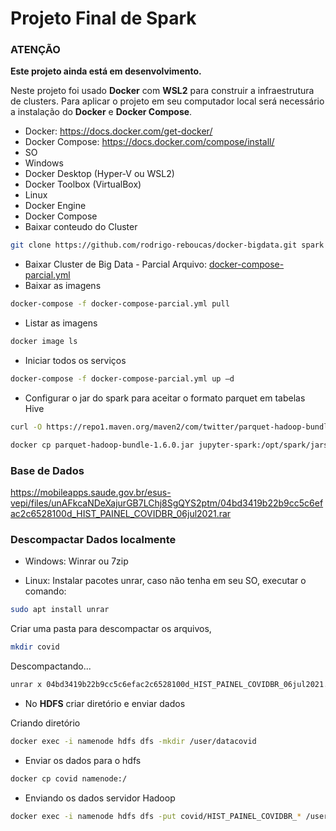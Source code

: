 # Projeto Final de Spark

### ATENÇÃO

<b>Este projeto ainda está em desenvolvimento.</b>

Neste projeto foi usado <b>Docker</b> com <b>WSL2</b> para construir a infraestrutura de clusters. Para aplicar o projeto em seu computador local será necessário a instalação do <b>Docker</b> e <b>Docker Compose</b>.

- Docker: https://docs.docker.com/get-docker/
- Docker Compose: https://docs.docker.com/compose/install/
- SO
- Windows
- Docker Desktop (Hyper-V ou WSL2)
- Docker Toolbox (VirtualBox)
- Linux
- Docker Engine
- Docker Compose
- Baixar conteudo do Cluster

```bash
git clone https://github.com/rodrigo-reboucas/docker-bigdata.git spark
```

- Baixar Cluster de Big Data - Parcial
Arquivo: <u>docker-compose-parcial.yml</u>
- Baixar as imagens

```bash
docker-compose -f docker-compose-parcial.yml pull
```

- Listar as imagens

```bash
docker image ls
```

- Iniciar todos os serviços
```bash
docker-compose -f docker-compose-parcial.yml up –d
```
- Configurar o jar do spark para aceitar o formato parquet em tabelas Hive

```bash
curl -O https://repo1.maven.org/maven2/com/twitter/parquet-hadoop-bundle/1.6.0/parquet-hadoop-bundle-1.6.0.jar
```

```bash
docker cp parquet-hadoop-bundle-1.6.0.jar jupyter-spark:/opt/spark/jars
```

### Base de Dados

https://mobileapps.saude.gov.br/esus-vepi/files/unAFkcaNDeXajurGB7LChj8SgQYS2ptm/04bd3419b22b9cc5c6efac2c6528100d_HIST_PAINEL_COVIDBR_06jul2021.rar

### Descompactar Dados localmente

- Windows:
Winrar ou 7zip

- Linux:
Instalar pacotes unrar, caso não tenha em seu SO, executar o comando:
```bash
sudo apt install unrar
```
Criar uma pasta para descompactar os arquivos,
```bash
mkdir covid
```
Descompactando...
```bash
unrar x 04bd3419b22b9cc5c6efac2c6528100d_HIST_PAINEL_COVIDBR_06jul2021.rar ~/spark/covid
```

* No <b>HDFS</b> criar diretório e enviar dados

Criando diretório

```bash
docker exec -i namenode hdfs dfs -mkdir /user/datacovid
```

- Enviar os dados para o hdfs
```bash
docker cp covid namenode:/
```
- Enviando os dados servidor Hadoop

```bash
docker exec -i namenode hdfs dfs -put covid/HIST_PAINEL_COVIDBR_* /user/datacovid/
```

